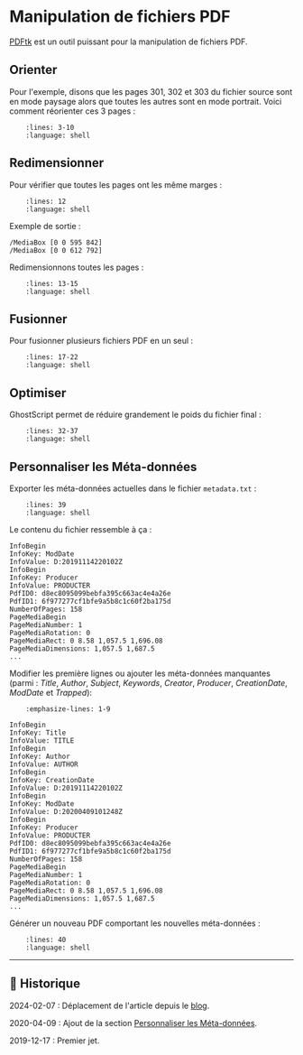 # Manipulation de fichiers PDF

[PDFtk](https://www.pdflabs.com/tools/pdftk-the-pdf-toolkit) est un outil puissant pour la manipulation de fichiers PDF.

## Orienter

Pour l'exemple, disons que les pages 301, 302 et 303 du fichier source sont en mode paysage alors que toutes les autres sont en mode portrait. Voici comment réorienter ces 3 pages :

```{literalinclude} snippets/manipulations-fichiers-pdf.sh
    :lines: 3-10
    :language: shell
```

## Redimensionner

Pour vérifier que toutes les pages ont les même marges :

```{literalinclude} snippets/manipulations-fichiers-pdf.sh
    :lines: 12
    :language: shell
```

Exemple de sortie :

```{code-block}
/MediaBox [0 0 595 842]
/MediaBox [0 0 612 792]
```

Redimensionnons toutes les pages :

```{literalinclude} snippets/manipulations-fichiers-pdf.sh
    :lines: 13-15
    :language: shell
```

## Fusionner

Pour fusionner plusieurs fichiers PDF en un seul :

```{literalinclude} snippets/manipulations-fichiers-pdf.sh
    :lines: 17-22
    :language: shell
```

## Optimiser

GhostScript permet de réduire grandement le poids du fichier final :

```{literalinclude} snippets/manipulations-fichiers-pdf.sh
    :lines: 32-37
    :language: shell
```

## Personnaliser les Méta-données

Exporter les méta-données actuelles dans le fichier `metadata.txt` :

```{literalinclude} snippets/manipulations-fichiers-pdf.sh
    :lines: 39
    :language: shell
```

Le contenu du fichier ressemble à ça :

```{code-block}
InfoBegin
InfoKey: ModDate
InfoValue: D:20191114220102Z
InfoBegin
InfoKey: Producer
InfoValue: PRODUCTER
PdfID0: d8ec8095099bebfa395c663ac4e4a26e
PdfID1: 6f977277cf1bfe9a5b8c1c60f2ba175d
NumberOfPages: 158
PageMediaBegin
PageMediaNumber: 1
PageMediaRotation: 0
PageMediaRect: 0 8.58 1,057.5 1,696.08
PageMediaDimensions: 1,057.5 1,687.5
...
```

Modifier les première lignes ou ajouter les méta-données manquantes (parmi : *Title*, *Author*, *Subject*, *Keywords*, *Creator*, *Producer*, *CreationDate*, *ModDate* et *Trapped*):

```{code-block}
    :emphasize-lines: 1-9

InfoBegin
InfoKey: Title
InfoValue: TITLE
InfoBegin
InfoKey: Author
InfoValue: AUTHOR
InfoBegin
InfoKey: CreationDate
InfoValue: D:20191114220102Z
InfoBegin
InfoKey: ModDate
InfoValue: D:20200409101248Z
InfoBegin
InfoKey: Producer
InfoValue: PRODUCTER
PdfID0: d8ec8095099bebfa395c663ac4e4a26e
PdfID1: 6f977277cf1bfe9a5b8c1c60f2ba175d
NumberOfPages: 158
PageMediaBegin
PageMediaNumber: 1
PageMediaRotation: 0
PageMediaRect: 0 8.58 1,057.5 1,696.08
PageMediaDimensions: 1,057.5 1,687.5
...
```

Générer un nouveau PDF comportant les nouvelles méta-données :

```{literalinclude} snippets/manipulations-fichiers-pdf.sh
    :lines: 40
    :language: shell
```

---

## 📜 Historique

2024-02-07
: Déplacement de l'article depuis le [blog](https://www.tiger-222.fr/?d=2019/12/07/14/59/33-manipulation-de-fichiers-pdf).

2020-04-09
: Ajout de la section [Personnaliser les Méta-données](#personnaliser-les-meta-donnees).

2019-12-17
: Premier jet.
